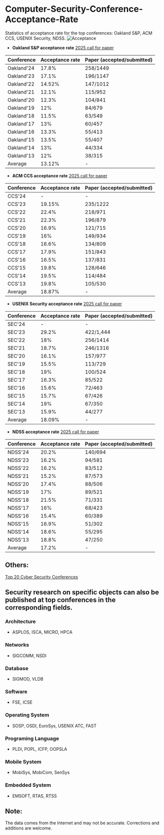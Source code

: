 # Computer-Security-Conference-Acceptance-Rate
Statistics of acceptance rate for the top conferences: Oakland S&P, ACM CCS, USENIX Security, NDSS.
![Acceptance](https://github.com/liupuz/Computer-Security-Conference-Acceptance-Rate/assets/43575651/13a0b871-9823-468b-9097-7e6422fc7821)




+ **Oakland S&P acceptance rate** [2025 call for paper](https://www.ieee-security.org/TC/SP2025/)

|  Conference   | Acceptance rate  | Paper (accepted/submitted) |
|  :----  | :----  | :----  |
| Oakland'24  | 17.8%  | 258/1449 |
| Oakland'23  | 17.1%  | 196/1147 |
| Oakland'22  | 14.52%  | 147/1012  |
| Oakland'21  | 12.1% | 115/952  |
| Oakland'20  | 12.3% | 104/841  |
| Oakland'19  | 12% | 84/679  |
| Oakland'18  | 11.5% | 63/549  |
| Oakland'17  | 13% | 60/457  |
| Oakland'16  | 13.3% | 55/413  |
| Oakland'15  | 13.5% | 55/407  |
| Oakland'14  | 13% | 44/334  |
| Oakland'13  | 12% | 38/315  |
| Average  | 13.12% | -  |


+ **ACM CCS acceptance rate** [2025 call for paper](https://www.sigsac.org/ccs/CCS2025/)

|  Conference   | Acceptance rate  | Paper (accepted/submitted) |
|  :----  | :----  | :----  |
| CCS'24  | - | - |
| CCS'23  | 19.15% | 235/1222 |
| CCS'22  |  22.4% | 218/971 |
| CCS'21  | 22.3% | 196/879  |
| CCS'20  | 16.9% | 121/715  |
| CCS'19  | 16% | 149/934  |
| CCS'18  | 16.6% | 134/809  |
| CCS'17  | 17.9% | 151/843  |
| CCS'16  | 16.5% | 137/831  |
| CCS'15  | 19.8% | 128/646  |
| CCS'14  | 19.5% | 114/484  |
| CCS'13  | 19.8% | 105/530  |
| Average  | 18.87% | -  |



+ **USENIX Security acceptance rate** [2025 call for paper](https://www.usenix.org/conference/usenixsecurity25)

|  Conference   | Acceptance rate  | Paper (accepted/submitted)  |
|  :----  | :----  | :----  |
| SEC'24  | -  | - |
| SEC'23  | 29.2%  | 422/1,444 |
| SEC'22  | 18%  | 256/1414  |
| SEC'21  | 18.7% | 246/1316  |
| SEC'20  | 16.1% | 157/977  |
| SEC'19  | 15.5% | 113/729  |
| SEC'18  | 19% | 100/524  |
| SEC'17  | 16.3% | 85/522  |
| SEC'16  | 15.6% | 72/463  |
| SEC'15  | 15.7% | 67/426  |
| SEC'14  | 19% | 67/350  |
| SEC'13  | 15.9% | 44/277  |
| Average  | 18.09% | -  |


+ **NDSS acceptance rate** [2025 call for paper](https://www.ndss-symposium.org/ndss2025)

|  Conference   | Acceptance rate  | Paper (accepted/submitted)  |
|  :----  | :----  | :----  |
| NDSS'24  | 20.2%  |  140/694|
| NDSS'23  | 16.2%  | 94/581  |
| NDSS'22  | 16.2%  |  83/512  |
| NDSS'21  | 15.2% | 87/573  |
| NDSS'20  | 17.4% | 88/506  |
| NDSS'19  | 17% | 89/521  |
| NDSS'18  | 21.5% | 71/331  |
| NDSS'17  | 16% | 68/423  |
| NDSS'16  | 15.4% | 60/389  |
| NDSS'15  | 16.9% | 51/302  |
| NDSS'14  | 18.6% | 55/295  |
| NDSS'13  | 18.8% | 47/250  |
| Average  | 17.2% | -  |


## Others:
[Top 20 Cyber Security Conferences](http://jianying.space/conference-ranking-history.html)

## Security research on specific objects can also be published at top conferences in the corresponding fields.

### Architecture
+ ASPLOS, ISCA, MICRO, HPCA

### Networks
+ SIGCOMM, NSDI

### Database
+ SIGMOD, VLDB

### Software
+ FSE, ICSE

### Operating System
+ SOSP, OSDI, EuroSys, USENIX ATC, FAST

### Programing Language
+ PLDI, POPL, ICFP, OOPSLA

### Mobile System
+ MobiSys, MobiCom, SenSys

### Embedded System
+  EMSOFT, RTAS, RTSS


## Note:
The data comes from the Internet and may not be accurate. Corrections and additions are welcome.
